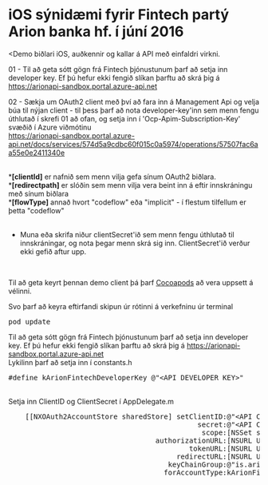 # iOS sýnidæmi fyrir Fintech partý Arion banka hf. í júní 2016 
<Demo biðlari iOS, auðkennir og kallar á API með einfaldri virkni.

01 - Til að geta sótt gögn frá Fintech þjónustunum þarf að setja inn developer key. Ef þú hefur ekki fengið slíkan þarftu að skrá þig á https://arionapi-sandbox.portal.azure-api.net<br>

02 - Sækja um OAuth2 client með því að fara inn á Management Api og velja búa til nýjan client - til þess þarf að nota developer-key'inn sem menn fengu úthlutað í skrefi 01 að ofan, og setja inn í 'Ocp-Apim-Subscription-Key' svæðið í Azure viðmótinu<br>
https://arionapi-sandbox.portal.azure-api.net/docs/services/574d5a9cdbc60f015c0a5974/operations/57507fac6aa55e0e2411340e

<br>
*<b>[clientId]</b> er nafnið sem menn vilja gefa sínum OAuth2 biðlara.<br> 
*<b>[redirectpath]</b> er slóðin sem menn vilja vera beint inn á eftir innskráningu með sínum biðlara<br>
*<b>[flowType]</b> annað hvort "codeflow" eða "implicit" - í flestum tilfellum er þetta "codeflow"<br><br>

- Muna eða skrifa niður clientSecret'ið sem menn fengu úthlutað til innskráningar, og nota þegar menn skrá sig inn. ClientSecret'ið verður ekki gefið aftur upp.<br>
<br>



Til að geta keyrt þennan demo client þá þarf <a href="https://guides.cocoapods.org/using/getting-started.html">Cocoapods</a> að vera uppsett á vélinni. 

Svo þarf að keyra eftirfandi skipun úr rótinni á verkefninu úr terminal
<div class="highlight highlight-source-shell"><pre>pod update</pre></div>


Til að geta sótt gögn frá Fintech þjónustunum þarf að setja inn developer key. Ef þú hefur ekki fengið slíkan þarftu að skrá þig á https://arionapi-sandbox.portal.azure-api.net
<br/>
Lykilinn þarf að setja inn í constants.h
<div class="highlight highlight-source-shell"><pre>#define kArionFintechDeveloperKey @"&lt;API DEVELOPER KEY&gt;"</pre></div>
<br/>
Setja inn ClientID og ClientSecret í AppDelegate.m
<div class="highlight highlight-source-shell"><pre>
    [[NXOAuth2AccountStore sharedStore] setClientID:@"&lt;API CLIENT ID&gt;"
                                             secret:@"&lt;API CLIENT SECRET&gt;"
                                              scope:[NSSet setWithObjects:kArionFintechAuthorizationScopes, nil]
                                   authorizationURL:[NSURL URLWithString:kArionFintechAuthorizationUrl]
                                           tokenURL:[NSURL URLWithString:kArionFintechAuthorizationTokenUrl]
                                        redirectURL:[NSURL URLWithString:kArionFintechRedirectUrl]
                                      keyChainGroup:@"is.arionfintech.ios.demo"
                                     forAccountType:kArionFintechOAuth2AccountType];

</pre></div>

<br/>
